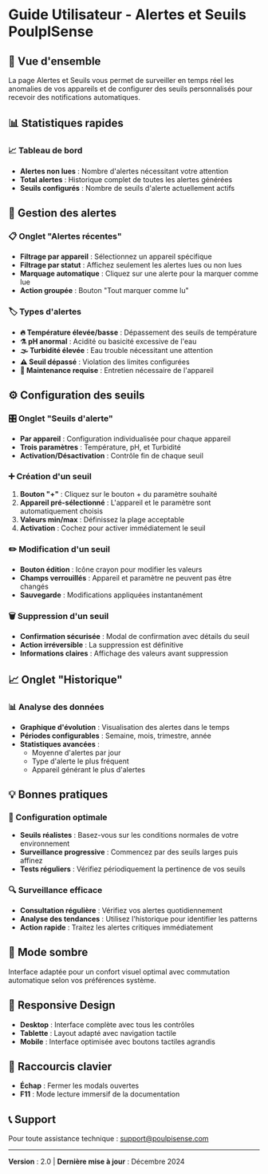 # Guide Utilisateur - Alertes et Seuils PoulpISense

## 🎯 Vue d'ensemble

La page Alertes et Seuils vous permet de surveiller en temps réel les anomalies de vos appareils et de configurer des seuils personnalisés pour recevoir des notifications automatiques.

## 📊 Statistiques rapides

### 📈 Tableau de bord
- **Alertes non lues** : Nombre d'alertes nécessitant votre attention
- **Total alertes** : Historique complet de toutes les alertes générées
- **Seuils configurés** : Nombre de seuils d'alerte actuellement actifs

## 🔔 Gestion des alertes

### 📋 Onglet "Alertes récentes"
- **Filtrage par appareil** : Sélectionnez un appareil spécifique
- **Filtrage par statut** : Affichez seulement les alertes lues ou non lues
- **Marquage automatique** : Cliquez sur une alerte pour la marquer comme lue
- **Action groupée** : Bouton "Tout marquer comme lu"

### 🏷️ Types d'alertes
- **🔥 Température élevée/basse** : Dépassement des seuils de température
- **⚗️ pH anormal** : Acidité ou basicité excessive de l'eau
- **🌫️ Turbidité élevée** : Eau trouble nécessitant une attention
- **⚠️ Seuil dépassé** : Violation des limites configurées
- **🔧 Maintenance requise** : Entretien nécessaire de l'appareil

## ⚙️ Configuration des seuils

### 🎛️ Onglet "Seuils d'alerte"
- **Par appareil** : Configuration individualisée pour chaque appareil
- **Trois paramètres** : Température, pH, et Turbidité
- **Activation/Désactivation** : Contrôle fin de chaque seuil

### ➕ Création d'un seuil
1. **Bouton "+"** : Cliquez sur le bouton + du paramètre souhaité
2. **Appareil pré-sélectionné** : L'appareil et le paramètre sont automatiquement choisis
3. **Valeurs min/max** : Définissez la plage acceptable
4. **Activation** : Cochez pour activer immédiatement le seuil

### ✏️ Modification d'un seuil
- **Bouton édition** : Icône crayon pour modifier les valeurs
- **Champs verrouillés** : Appareil et paramètre ne peuvent pas être changés
- **Sauvegarde** : Modifications appliquées instantanément

### 🗑️ Suppression d'un seuil
- **Confirmation sécurisée** : Modal de confirmation avec détails du seuil
- **Action irréversible** : La suppression est définitive
- **Informations claires** : Affichage des valeurs avant suppression

## 📈 Onglet "Historique"

### 📊 Analyse des données
- **Graphique d'évolution** : Visualisation des alertes dans le temps
- **Périodes configurables** : Semaine, mois, trimestre, année
- **Statistiques avancées** :
  - Moyenne d'alertes par jour
  - Type d'alerte le plus fréquent
  - Appareil générant le plus d'alertes

## 💡 Bonnes pratiques

### 🎯 Configuration optimale
- **Seuils réalistes** : Basez-vous sur les conditions normales de votre environnement
- **Surveillance progressive** : Commencez par des seuils larges puis affinez
- **Tests réguliers** : Vérifiez périodiquement la pertinence de vos seuils

### 🔍 Surveillance efficace
- **Consultation régulière** : Vérifiez vos alertes quotidiennement
- **Analyse des tendances** : Utilisez l'historique pour identifier les patterns
- **Action rapide** : Traitez les alertes critiques immédiatement

## 🌙 Mode sombre

Interface adaptée pour un confort visuel optimal avec commutation automatique selon vos préférences système.

## 📱 Responsive Design

- **Desktop** : Interface complète avec tous les contrôles
- **Tablette** : Layout adapté avec navigation tactile
- **Mobile** : Interface optimisée avec boutons tactiles agrandis

## 🚀 Raccourcis clavier

- **Échap** : Fermer les modals ouvertes
- **F11** : Mode lecture immersif de la documentation

## 📞 Support

Pour toute assistance technique : support@poulpisense.com

---

**Version** : 2.0 | **Dernière mise à jour** : Décembre 2024